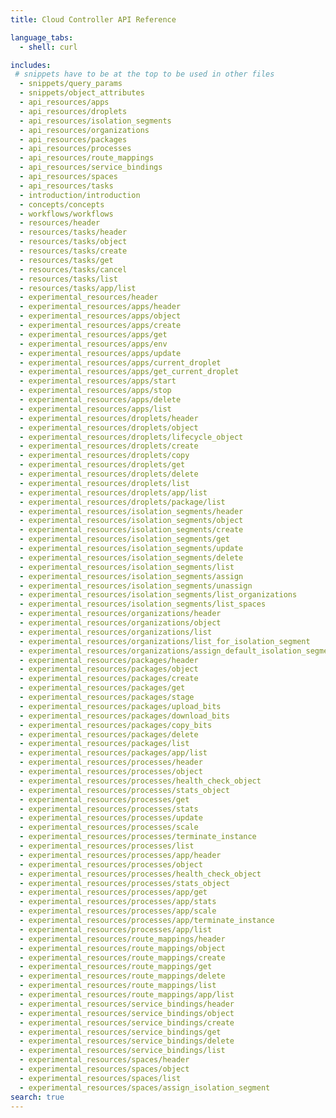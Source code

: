 ```yaml
---
title: Cloud Controller API Reference

language_tabs:
  - shell: curl

includes:
 # snippets have to be at the top to be used in other files
  - snippets/query_params
  - snippets/object_attributes
  - api_resources/apps
  - api_resources/droplets
  - api_resources/isolation_segments
  - api_resources/organizations
  - api_resources/packages
  - api_resources/processes
  - api_resources/route_mappings
  - api_resources/service_bindings
  - api_resources/spaces
  - api_resources/tasks
  - introduction/introduction
  - concepts/concepts
  - workflows/workflows
  - resources/header
  - resources/tasks/header
  - resources/tasks/object
  - resources/tasks/create
  - resources/tasks/get
  - resources/tasks/cancel
  - resources/tasks/list
  - resources/tasks/app/list
  - experimental_resources/header
  - experimental_resources/apps/header
  - experimental_resources/apps/object
  - experimental_resources/apps/create
  - experimental_resources/apps/get
  - experimental_resources/apps/env
  - experimental_resources/apps/update
  - experimental_resources/apps/current_droplet
  - experimental_resources/apps/get_current_droplet
  - experimental_resources/apps/start
  - experimental_resources/apps/stop
  - experimental_resources/apps/delete
  - experimental_resources/apps/list
  - experimental_resources/droplets/header
  - experimental_resources/droplets/object
  - experimental_resources/droplets/lifecycle_object
  - experimental_resources/droplets/create
  - experimental_resources/droplets/copy
  - experimental_resources/droplets/get
  - experimental_resources/droplets/delete
  - experimental_resources/droplets/list
  - experimental_resources/droplets/app/list
  - experimental_resources/droplets/package/list
  - experimental_resources/isolation_segments/header
  - experimental_resources/isolation_segments/object
  - experimental_resources/isolation_segments/create
  - experimental_resources/isolation_segments/get
  - experimental_resources/isolation_segments/update
  - experimental_resources/isolation_segments/delete
  - experimental_resources/isolation_segments/list
  - experimental_resources/isolation_segments/assign
  - experimental_resources/isolation_segments/unassign
  - experimental_resources/isolation_segments/list_organizations
  - experimental_resources/isolation_segments/list_spaces
  - experimental_resources/organizations/header
  - experimental_resources/organizations/object
  - experimental_resources/organizations/list
  - experimental_resources/organizations/list_for_isolation_segment
  - experimental_resources/organizations/assign_default_isolation_segment
  - experimental_resources/packages/header
  - experimental_resources/packages/object
  - experimental_resources/packages/create
  - experimental_resources/packages/get
  - experimental_resources/packages/stage
  - experimental_resources/packages/upload_bits
  - experimental_resources/packages/download_bits
  - experimental_resources/packages/copy_bits
  - experimental_resources/packages/delete
  - experimental_resources/packages/list
  - experimental_resources/packages/app/list
  - experimental_resources/processes/header
  - experimental_resources/processes/object
  - experimental_resources/processes/health_check_object
  - experimental_resources/processes/stats_object
  - experimental_resources/processes/get
  - experimental_resources/processes/stats
  - experimental_resources/processes/update
  - experimental_resources/processes/scale
  - experimental_resources/processes/terminate_instance
  - experimental_resources/processes/list
  - experimental_resources/processes/app/header
  - experimental_resources/processes/object
  - experimental_resources/processes/health_check_object
  - experimental_resources/processes/stats_object
  - experimental_resources/processes/app/get
  - experimental_resources/processes/app/stats
  - experimental_resources/processes/app/scale
  - experimental_resources/processes/app/terminate_instance
  - experimental_resources/processes/app/list
  - experimental_resources/route_mappings/header
  - experimental_resources/route_mappings/object
  - experimental_resources/route_mappings/create
  - experimental_resources/route_mappings/get
  - experimental_resources/route_mappings/delete
  - experimental_resources/route_mappings/list
  - experimental_resources/route_mappings/app/list
  - experimental_resources/service_bindings/header
  - experimental_resources/service_bindings/object
  - experimental_resources/service_bindings/create
  - experimental_resources/service_bindings/get
  - experimental_resources/service_bindings/delete
  - experimental_resources/service_bindings/list
  - experimental_resources/spaces/header
  - experimental_resources/spaces/object
  - experimental_resources/spaces/list
  - experimental_resources/spaces/assign_isolation_segment
search: true
---
```


